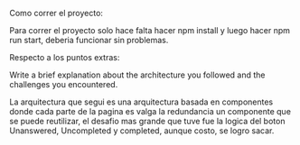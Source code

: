 Como correr el proyecto:

Para correr el proyecto solo hace falta hacer npm install y luego hacer npm run start, deberia funcionar sin problemas.

Respecto a los puntos extras:

Write a brief explanation about the architecture you followed and the challenges
you encountered.

La arquitectura que segui es una arquitectura basada en componentes donde cada parte de la pagina es valga la redundancia un componente que se puede reutilizar, el desafio mas grande que tuve fue la logica del boton Unanswered, Uncompleted y completed, aunque costo, se logro sacar.
